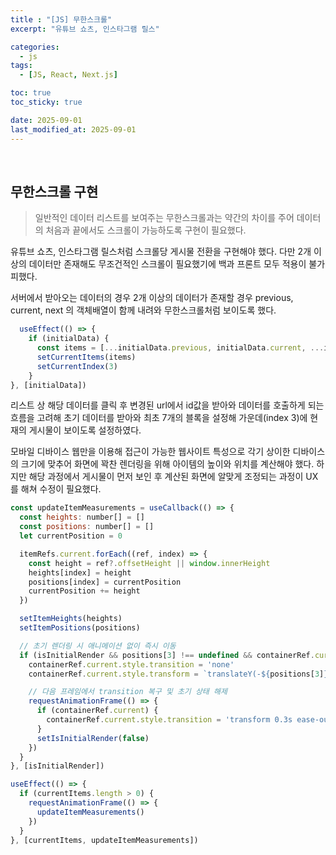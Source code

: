 ```yaml
---
title : "[JS] 무한스크롤"
excerpt: "유튜브 쇼츠, 인스타그램 릴스"

categories:
  - js
tags:
  - [JS, React, Next.js]

toc: true
toc_sticky: true

date: 2025-09-01
last_modified_at: 2025-09-01
---
```

<br>

## 무한스크롤 구현

> 일반적인 데이터 리스트를 보여주는 무한스크롤과는 약간의 차이를 주어 데이터의 처음과 끝에서도 스크롤이 가능하도록 구현이 필요했다.

유튜브 쇼츠, 인스타그램 릴스처럼 스크롤당 게시물 전환을 구현해야 했다. 다만 2개 이상의 데이터만 존재해도 무조건적인 스크롤이 필요했기에 백과 프론트 모두 적용이 불가피했다.

서버에서 받아오는 데이터의 경우 2개 이상의 데이터가 존재할 경우 previous, current, next 의 객체배열이 함께 내려와 무한스크롤처럼 보이도록 했다.

```jsx
  useEffect(() => {
    if (initialData) {
      const items = [...initialData.previous, initialData.current, ...initialData.next]
      setCurrentItems(items)
      setCurrentIndex(3)
    }
}, [initialData])
```

리스트 상 해당 데이터를 클릭 후 변경된 url에서 id값을 받아와 데이터를 호출하게 되는 흐름을 고려해 
초기 데이터를 받아와 최초 7개의 블록을 설정해 가운데(index 3)에 현재의 게시물이 보이도록 설정하였다.

모바일 디바이스 웹만을 이용해 접근이 가능한 웹사이트 특성으로 각기 상이한 디바이스의 크기에 맞추어 화면에 꽉찬 렌더링을 위해 아이템의 높이와 위치를 계산해야 했다.
하지만 해당 과정에서 게시물이 먼저 보인 후 계산된 화면에 알맞게 조정되는 과정이 UX를 해쳐 수정이 필요했다.

```js
const updateItemMeasurements = useCallback(() => {
  const heights: number[] = []
  const positions: number[] = []
  let currentPosition = 0

  itemRefs.current.forEach((ref, index) => {
    const height = ref?.offsetHeight || window.innerHeight
    heights[index] = height
    positions[index] = currentPosition
    currentPosition += height
  })

  setItemHeights(heights)
  setItemPositions(positions)

  // 초기 렌더링 시 애니메이션 없이 즉시 이동
  if (isInitialRender && positions[3] !== undefined && containerRef.current) {
    containerRef.current.style.transition = 'none'
    containerRef.current.style.transform = `translateY(-${positions[3]}px)`

    // 다음 프레임에서 transition 복구 및 초기 상태 해제
    requestAnimationFrame(() => {
      if (containerRef.current) {
        containerRef.current.style.transition = 'transform 0.3s ease-out'
      }
      setIsInitialRender(false)
    })
  }
}, [isInitialRender])

useEffect(() => {
  if (currentItems.length > 0) {
    requestAnimationFrame(() => {
      updateItemMeasurements()
    })
  }
}, [currentItems, updateItemMeasurements])
```